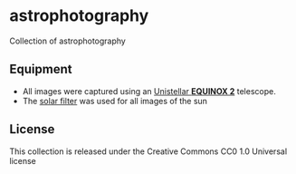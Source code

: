 # astrophotography

Collection of astrophotography

## Equipment

* All images were captured using an [Unistellar **EQUINOX 2**](https://shop.unistellar.com/products/equinox-2) telescope.
* The [solar filter](https://shop.unistellar.com/products/smart-solar-filter) was used for all images of the sun

## License

This collection is released under the Creative Commons CC0 1.0 Universal license
